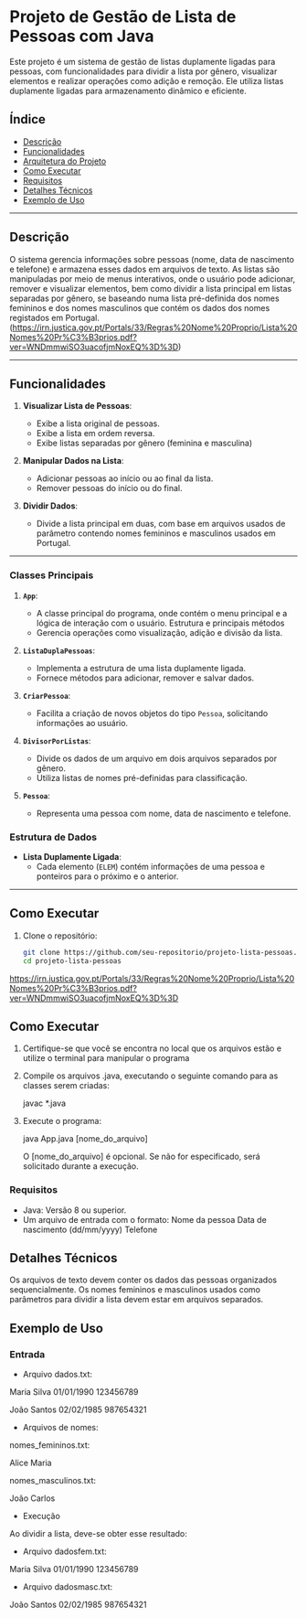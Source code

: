 # Projeto de Gestão de Lista de Pessoas com Java

Este projeto é um sistema de gestão de listas duplamente ligadas para pessoas, com funcionalidades para dividir a lista por gênero, visualizar elementos e realizar operações como adição e remoção. Ele utiliza listas duplamente ligadas para armazenamento dinâmico e eficiente.

## Índice

- [Descrição](#descrição)
- [Funcionalidades](#funcionalidades)
- [Arquitetura do Projeto](#arquitetura-do-projeto)
- [Como Executar](#como-executar)
- [Requisitos](#requisitos)
- [Detalhes Técnicos](#detalhes-técnicos)
- [Exemplo de Uso](#exemplo-de-uso)

---

## Descrição

O sistema gerencia informações sobre pessoas (nome, data de nascimento e telefone) e armazena esses dados em arquivos de texto. As listas são manipuladas por meio de menus interativos, onde o usuário pode adicionar, remover e visualizar elementos, bem como dividir a lista principal em listas separadas por gênero, se baseando numa lista pré-definida dos nomes femininos e dos nomes masculinos que contém os dados dos nomes registados em Portugal. (https://irn.justica.gov.pt/Portals/33/Regras%20Nome%20Proprio/Lista%20Nomes%20Pr%C3%B3prios.pdf?ver=WNDmmwiSO3uacofjmNoxEQ%3D%3D) 

---

## Funcionalidades

1. **Visualizar Lista de Pessoas**:
   - Exibe a lista original de pessoas.
   - Exibe a lista em ordem reversa.
   - Exibe listas separadas por gênero (feminina e masculina)

2. **Manipular Dados na Lista**:
   - Adicionar pessoas ao início ou ao final da lista.
   - Remover pessoas do início ou do final.

3. **Dividir Dados**:
   - Divide a lista principal em duas, com base em arquivos usados de parâmetro contendo nomes femininos e masculinos usados em Portugal.

---


### Classes Principais

1. **`App`**: 
   - A classe principal do programa, onde contém o menu principal e a lógica de interação com o usuário.
   Estrutura e principais métodos 
   - Gerencia operações como visualização, adição e divisão da lista.

2. **`ListaDuplaPessoas`**:
   - Implementa a estrutura de uma lista duplamente ligada.
   - Fornece métodos para adicionar, remover e salvar dados.

3. **`CriarPessoa`**:
   - Facilita a criação de novos objetos do tipo `Pessoa`, solicitando informações ao usuário.

4. **`DivisorPorListas`**:
   - Divide os dados de um arquivo em dois arquivos separados por gênero.
   - Utiliza listas de nomes pré-definidas para classificação.

5. **`Pessoa`**:
   - Representa uma pessoa com nome, data de nascimento e telefone.

### Estrutura de Dados

- **Lista Duplamente Ligada**:
  - Cada elemento (`ELEM`) contém informações de uma pessoa e ponteiros para o próximo e o anterior.

---

## Como Executar

1. Clone o repositório:
   ```bash
   git clone https://github.com/seu-repositorio/projeto-lista-pessoas.git
   cd projeto-lista-pessoas
https://irn.justica.gov.pt/Portals/33/Regras%20Nome%20Proprio/Lista%20Nomes%20Pr%C3%B3prios.pdf?ver=WNDmmwiSO3uacofjmNoxEQ%3D%3D

## Como Executar

1. Certifique-se que você se encontra no local que os arquivos estão e utilize o terminal para manipular o programa

2. Compile os arquivos .java, executando o seguinte comando para as classes serem criadas:

    javac *.java

3. Execute o programa:

    java App.java [nome_do_arquivo] 
    
    O [nome_do_arquivo] é opcional. Se não for especificado, será solicitado durante a execução.

### Requisitos

- Java: Versão 8 ou superior.
- Um arquivo de entrada com o formato:
    Nome da pessoa
    Data de nascimento (dd/mm/yyyy)
    Telefone

## Detalhes Técnicos

Os arquivos de texto devem conter os dados das pessoas organizados sequencialmente.
Os nomes femininos e masculinos usados como parâmetros para dividir a lista devem estar em arquivos separados.

## Exemplo de Uso
### Entrada

- Arquivo dados.txt:

Maria Silva
01/01/1990
123456789

João Santos
02/02/1985
987654321

- Arquivos de nomes:

nomes_femininos.txt:

Alice
Maria

nomes_masculinos.txt:

João
Carlos

- Execução

Ao dividir a lista, deve-se obter esse resultado:

* Arquivo dadosfem.txt:

Maria Silva
01/01/1990
123456789

* Arquivo dadosmasc.txt:

João Santos
02/02/1985
987654321

